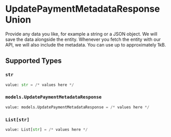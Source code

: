 # UpdatePaymentMetadataResponseUnion

Provide any data you like, for example a string or a JSON object. We will save the data alongside the entity. Whenever
you fetch the entity with our API, we will also include the metadata. You can use up to approximately 1kB.


## Supported Types

### `str`

```python
value: str = /* values here */
```

### `models.UpdatePaymentMetadataResponse`

```python
value: models.UpdatePaymentMetadataResponse = /* values here */
```

### `List[str]`

```python
value: List[str] = /* values here */
```

